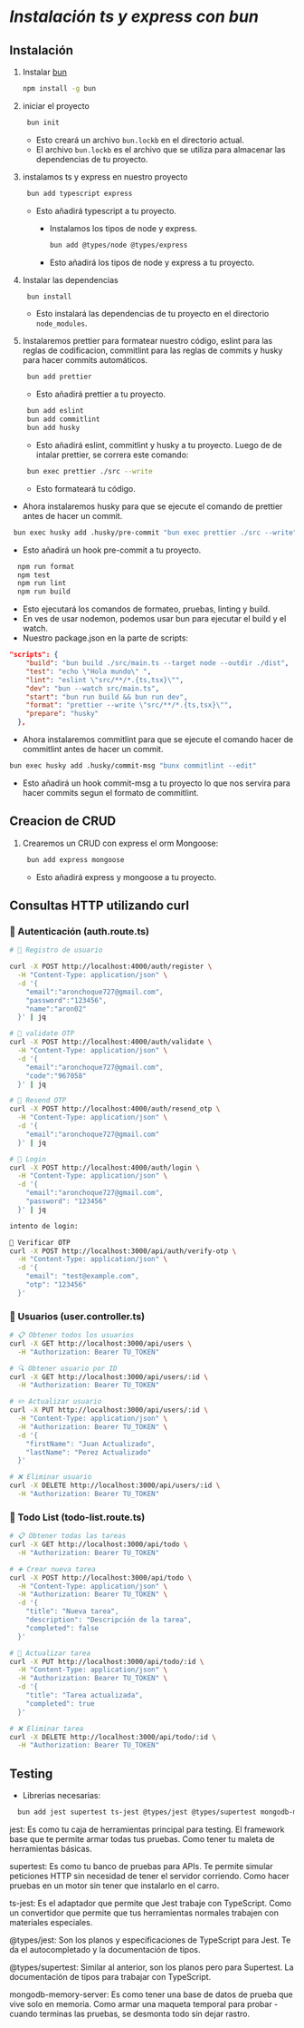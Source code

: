 # **_Instalación ts y express con bun_**

## **Instalación**

1. Instalar [bun](https://bun.sh/install)

   ```bash
   npm install -g bun
   ```

2. iniciar el proyecto

   ```bash
    bun init
   ```

   - Esto creará un archivo `bun.lockb` en el directorio actual.
   - El archivo `bun.lockb` es el archivo que se utiliza para almacenar las dependencias de tu proyecto.

3. instalamos ts y express en nuestro proyecto

   ```bash
    bun add typescript express
   ```

   - Esto añadirá typescript a tu proyecto.

     - Instalamos los tipos de node y express.

       ```bash
       bun add @types/node @types/express
       ```

     - Esto añadirá los tipos de node y express a tu proyecto.

4. Instalar las dependencias

   ```bash
    bun install
   ```

   - Esto instalará las dependencias de tu proyecto en el directorio `node_modules`.

5. Instalaremos prettier para formatear nuestro código, eslint para las reglas de codificacion,
   commitlint para las reglas de commits y husky para hacer commits automáticos.

   ```bash
    bun add prettier
   ```

   - Esto añadirá prettier a tu proyecto.

   ```bash
    bun add eslint
    bun add commitlint
    bun add husky
   ```

   - Esto añadirá eslint, commitlint y husky a tu proyecto.
     Luego de de intalar prettier, se correra este comando:

   ```bash
    bun exec prettier ./src --write
   ```

   - Esto formateará tu código.

- Ahora instalaremos husky para que se ejecute el comando de prettier antes de hacer un commit.

```bash
 bun exec husky add .husky/pre-commit "bun exec prettier ./src --write"
```

- Esto añadirá un hook pre-commit a tu proyecto.

```bash
  npm run format
  npm test
  npm run lint
  npm run build
```

- Esto ejecutará los comandos de formateo, pruebas, linting y build.
- En ves de usar nodemon, podemos usar bun para ejecutar el build y el watch.
- Nuestro package.json en la parte de scripts:

```json
"scripts": {
    "build": "bun build ./src/main.ts --target node --outdir ./dist",
    "test": "echo \"Hola mundo\" ",
    "lint": "eslint \"src/**/*.{ts,tsx}\"",
    "dev": "bun --watch src/main.ts",
    "start": "bun run build && bun run dev",
    "format": "prettier --write \"src/**/*.{ts,tsx}\"",
    "prepare": "husky"
  },
```

- Ahora instalaremos commitlint para que se ejecute el comando hacer
  de commitlint antes de hacer un commit.

```bash
bun exec husky add .husky/commit-msg "bunx commitlint --edit"
```

- Esto añadirá un hook commit-msg a tu proyecto lo que nos servira
  para hacer commits segun el formato de commitlint.

## **Creacion de CRUD**

1. Crearemos un CRUD con express el orm Mongoose:

   ```bash
    bun add express mongoose
   ```

   - Esto añadirá express y mongoose a tu proyecto.

## Consultas HTTP utilizando curl

### 🔐 Autenticación (auth.route.ts)

```bash
# 📝 Registro de usuario

curl -X POST http://localhost:4000/auth/register \
  -H "Content-Type: application/json" \
  -d '{
    "email":"aronchoque727@gmail.com",
    "password":"123456",
    "name":"aron02"
  }' | jq

# 🔐 validate OTP
curl -X POST http://localhost:4000/auth/validate \
  -H "Content-Type: application/json" \
  -d '{
    "email":"aronchoque727@gmail.com",
    "code":"967058"
  }' | jq

# 🔑 Resend OTP
curl -X POST http://localhost:4000/auth/resend_otp \
  -H "Content-Type: application/json" \
  -d '{
    "email":"aronchoque727@gmail.com"
  }' | jq

# 🔑 Login
curl -X POST http://localhost:4000/auth/login \
  -H "Content-Type: application/json" \
  -d '{
    "email":"aronchoque727@gmail.com",
    "password": "123456"
  }' | jq

intento de login:

📧 Verificar OTP
curl -X POST http://localhost:3000/api/auth/verify-otp \
  -H "Content-Type: application/json" \
  -d '{
    "email": "test@example.com",
    "otp": "123456"
  }'

```

### 👤 Usuarios (user.controller.ts)

```bash
# 📋 Obtener todos los usuarios
curl -X GET http://localhost:3000/api/users \
  -H "Authorization: Bearer TU_TOKEN"

# 🔍 Obtener usuario por ID
curl -X GET http://localhost:3000/api/users/:id \
  -H "Authorization: Bearer TU_TOKEN"

# ✏️ Actualizar usuario
curl -X PUT http://localhost:3000/api/users/:id \
  -H "Content-Type: application/json" \
  -H "Authorization: Bearer TU_TOKEN" \
  -d '{
    "firstName": "Juan Actualizado",
    "lastName": "Perez Actualizado"
  }'

# ❌ Eliminar usuario
curl -X DELETE http://localhost:3000/api/users/:id \
  -H "Authorization: Bearer TU_TOKEN"
```

### 📝 Todo List (todo-list.route.ts)

```bash
# 📋 Obtener todas las tareas
curl -X GET http://localhost:3000/api/todo \
  -H "Authorization: Bearer TU_TOKEN"

# ➕ Crear nueva tarea
curl -X POST http://localhost:3000/api/todo \
  -H "Content-Type: application/json" \
  -H "Authorization: Bearer TU_TOKEN" \
  -d '{
    "title": "Nueva tarea",
    "description": "Descripción de la tarea",
    "completed": false
  }'

# 🔄 Actualizar tarea
curl -X PUT http://localhost:3000/api/todo/:id \
  -H "Content-Type: application/json" \
  -H "Authorization: Bearer TU_TOKEN" \
  -d '{
    "title": "Tarea actualizada",
    "completed": true
  }'

# ❌ Eliminar tarea
curl -X DELETE http://localhost:3000/api/todo/:id \
  -H "Authorization: Bearer TU_TOKEN"
```

## Testing

- Librerias necesarias:

```bash
  bun add jest supertest ts-jest @types/jest @types/supertest mongodb-memory-server
```

jest: Es como tu caja de herramientas principal para testing. El framework base que te permite armar todas tus pruebas. Como tener tu maleta de herramientas básicas.

supertest: Es como tu banco de pruebas para APIs. Te permite simular peticiones HTTP sin necesidad de tener el servidor corriendo. Como hacer pruebas en un motor sin tener que instalarlo en el carro.

ts-jest: Es el adaptador que permite que Jest trabaje con TypeScript. Como un convertidor que permite que tus herramientas normales trabajen con materiales especiales.

@types/jest: Son los planos y especificaciones de TypeScript para Jest. Te da el autocompletado y la documentación de tipos.

@types/supertest: Similar al anterior, son los planos pero para Supertest. La documentación de tipos para trabajar con TypeScript.

mongodb-memory-server: Es como tener una base de datos de prueba que vive solo en memoria. Como armar una maqueta temporal para probar - cuando terminas las pruebas, se desmonta todo sin dejar rastro.
